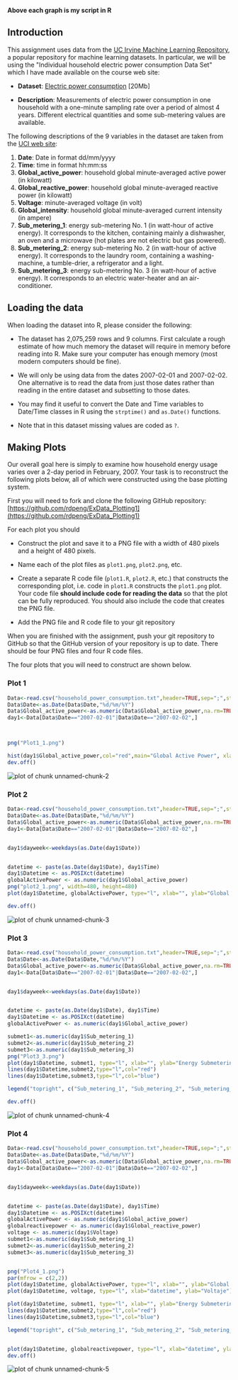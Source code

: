 **Above each graph is my script in R**

## Introduction

This assignment uses data from
the <a href="http://archive.ics.uci.edu/ml/">UC Irvine Machine
Learning Repository</a>, a popular repository for machine learning
datasets. In particular, we will be using the "Individual household
electric power consumption Data Set" which I have made available on
the course web site:


* <b>Dataset</b>: <a href="https://d396qusza40orc.cloudfront.net/exdata%2Fdata%2Fhousehold_power_consumption.zip">Electric power consumption</a> [20Mb]

* <b>Description</b>: Measurements of electric power consumption in
one household with a one-minute sampling rate over a period of almost
4 years. Different electrical quantities and some sub-metering values
are available.


The following descriptions of the 9 variables in the dataset are taken
from
the <a href="https://archive.ics.uci.edu/ml/datasets/Individual+household+electric+power+consumption">UCI
web site</a>:

<ol>
<li><b>Date</b>: Date in format dd/mm/yyyy </li>
<li><b>Time</b>: time in format hh:mm:ss </li>
<li><b>Global_active_power</b>: household global minute-averaged active power (in kilowatt) </li>
<li><b>Global_reactive_power</b>: household global minute-averaged reactive power (in kilowatt) </li>
<li><b>Voltage</b>: minute-averaged voltage (in volt) </li>
<li><b>Global_intensity</b>: household global minute-averaged current intensity (in ampere) </li>
<li><b>Sub_metering_1</b>: energy sub-metering No. 1 (in watt-hour of active energy). It corresponds to the kitchen, containing mainly a dishwasher, an oven and a microwave (hot plates are not electric but gas powered). </li>
<li><b>Sub_metering_2</b>: energy sub-metering No. 2 (in watt-hour of active energy). It corresponds to the laundry room, containing a washing-machine, a tumble-drier, a refrigerator and a light. </li>
<li><b>Sub_metering_3</b>: energy sub-metering No. 3 (in watt-hour of active energy). It corresponds to an electric water-heater and an air-conditioner.</li>
</ol>

## Loading the data





When loading the dataset into R, please consider the following:

* The dataset has 2,075,259 rows and 9 columns. First
calculate a rough estimate of how much memory the dataset will require
in memory before reading into R. Make sure your computer has enough
memory (most modern computers should be fine).

* We will only be using data from the dates 2007-02-01 and
2007-02-02. One alternative is to read the data from just those dates
rather than reading in the entire dataset and subsetting to those
dates.

* You may find it useful to convert the Date and Time variables to
Date/Time classes in R using the `strptime()` and `as.Date()`
functions.

* Note that in this dataset missing values are coded as `?`.


## Making Plots

Our overall goal here is simply to examine how household energy usage
varies over a 2-day period in February, 2007. Your task is to
reconstruct the following plots below, all of which were constructed
using the base plotting system.

First you will need to fork and clone the following GitHub repository:
[https://github.com/rdpeng/ExData_Plotting1](https://github.com/rdpeng/ExData_Plotting1)


For each plot you should

* Construct the plot and save it to a PNG file with a width of 480
pixels and a height of 480 pixels.

* Name each of the plot files as `plot1.png`, `plot2.png`, etc.

* Create a separate R code file (`plot1.R`, `plot2.R`, etc.) that
constructs the corresponding plot, i.e. code in `plot1.R` constructs
the `plot1.png` plot. Your code file **should include code for reading
the data** so that the plot can be fully reproduced. You should also
include the code that creates the PNG file.

* Add the PNG file and R code file to your git repository

When you are finished with the assignment, push your git repository to
GitHub so that the GitHub version of your repository is up to
date. There should be four PNG files and four R code files.


The four plots that you will need to construct are shown below. 


### Plot 1
```r
Data<-read.csv("household_power_consumption.txt",header=TRUE,sep=";",stringsAsFactors = FALSE,dec=".")
Data$Date<-as.Date(Data$Date,"%d/%m/%Y")
Data$Global_active_power<-as.numeric(Data$Global_active_power,na.rm=TRUE)
day1<-Data[Data$Date=="2007-02-01"|Data$Date=="2007-02-02",]



png("Plot1_1.png")

hist(day1$Global_active_power,col="red",main="Global Active Power", xlab="Global Active Power (kilowatts)")
dev.off()
```

![plot of chunk unnamed-chunk-2](figure/unnamed-chunk-2.png) 


### Plot 2

```r
Data<-read.csv("household_power_consumption.txt",header=TRUE,sep=";",stringsAsFactors = FALSE,dec=".")
Data$Date<-as.Date(Data$Date,"%d/%m/%Y")
Data$Global_active_power<-as.numeric(Data$Global_active_power,na.rm=TRUE)
day1<-Data[Data$Date=="2007-02-01"|Data$Date=="2007-02-02",]


day1$dayweek<-weekdays(as.Date(day1$Date))


datetime <- paste(as.Date(day1$Date), day1$Time)
day1$Datetime <- as.POSIXct(datetime)
globalActivePower <- as.numeric(day1$Global_active_power)
png("plot2_1.png", width=480, height=480)
plot(day1$Datetime, globalActivePower, type="l", xlab="", ylab="Global Active Power (kilowatts)")

dev.off()
```

![plot of chunk unnamed-chunk-3](figure/unnamed-chunk-3.png) 


### Plot 3

```r
Data<-read.csv("household_power_consumption.txt",header=TRUE,sep=";",stringsAsFactors = FALSE,dec=".")
Data$Date<-as.Date(Data$Date,"%d/%m/%Y")
Data$Global_active_power<-as.numeric(Data$Global_active_power,na.rm=TRUE)
day1<-Data[Data$Date=="2007-02-01"|Data$Date=="2007-02-02",]


day1$dayweek<-weekdays(as.Date(day1$Date))


datetime <- paste(as.Date(day1$Date), day1$Time)
day1$Datetime <- as.POSIXct(datetime)
globalActivePower <- as.numeric(day1$Global_active_power)

submet1<-as.numeric(day1$Sub_metering_1)
submet2<-as.numeric(day1$Sub_metering_2)
submet3<-as.numeric(day1$Sub_metering_3)
png("Plot3_3.png")
plot(day1$Datetime, submet1, type="l", xlab="", ylab="Energy Submetering",main="")
lines(day1$Datetime,submet2,type="l",col="red")
lines(day1$Datetime,submet3,type="l",col="blue")

legend("topright", c("Sub_metering_1", "Sub_metering_2", "Sub_metering_3"), lty=, lwd=2.5, col=c("black", "red", "blue"), bty="o")

dev.off()
```


![plot of chunk unnamed-chunk-4](figure/unnamed-chunk-4.png) 


### Plot 4

```r
Data<-read.csv("household_power_consumption.txt",header=TRUE,sep=";",stringsAsFactors = FALSE,dec=".")
Data$Date<-as.Date(Data$Date,"%d/%m/%Y")
Data$Global_active_power<-as.numeric(Data$Global_active_power,na.rm=TRUE)
day1<-Data[Data$Date=="2007-02-01"|Data$Date=="2007-02-02",]


day1$dayweek<-weekdays(as.Date(day1$Date))


datetime <- paste(as.Date(day1$Date), day1$Time)
day1$Datetime <- as.POSIXct(datetime)
globalActivePower <- as.numeric(day1$Global_active_power)
globalreactivepower <- as.numeric(day1$Global_reactive_power)
voltage <- as.numeric(day1$Voltage)
submet1<-as.numeric(day1$Sub_metering_1)
submet2<-as.numeric(day1$Sub_metering_2)
submet3<-as.numeric(day1$Sub_metering_3)


png("Plot4_1.png")
par(mfrow = c(2,2))
plot(day1$Datetime, globalActivePower, type="l", xlab="", ylab="Global Active Power",cex=0.2)
plot(day1$Datetime, voltage, type="l", xlab="datetime", ylab="Voltaje")

plot(day1$Datetime, submet1, type="l", xlab="", ylab="Energy Submetering",main="")
lines(day1$Datetime,submet2,type="l",col="red")
lines(day1$Datetime,submet3,type="l",col="blue")

legend("topright", c("Sub_metering_1", "Sub_metering_2", "Sub_metering_3"), lty=, lwd=2.5, col=c("black", "red", "blue"), bty="o")


plot(day1$Datetime, globalreactivepower, type="l", xlab="datetime", ylab="Global_reactive_power")
dev.off()
```


![plot of chunk unnamed-chunk-5](figure/unnamed-chunk-5.png) 


